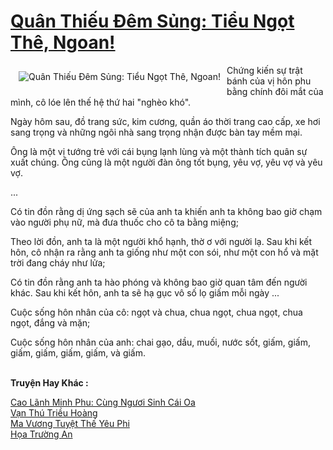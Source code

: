 <a href="https://truyentiki.com/quan-thieu-dem-sung-tieu-ngot-the-ngoan.30742/" title="Quân Thiếu Đêm Sủng: Tiểu Ngọt Thê, Ngoan!"><h1>Quân Thiếu Đêm Sủng: Tiểu Ngọt Thê, Ngoan!</h1></a><div style="display:table"><img align="right" style="float: left; padding: 10px;" src="https://truyentiki.com/a/img/str/src/30742.jpg" alt="Quân Thiếu Đêm Sủng: Tiểu Ngọt Thê, Ngoan!">Chứng kiến ​​sự trật bánh của vị hôn phu bằng chính đôi mắt của mình, cô lóe lên thế hệ thứ hai "nghèo khó". <p></p> Ngày hôm sau, đồ trang sức, kim cương, quần áo thời trang cao cấp, xe hơi sang trọng và những ngôi nhà sang trọng nhận được bàn tay mềm mại. <p></p> Ông là một vị tướng trẻ với cái bụng lạnh lùng và một thành tích quân sự xuất chúng. Ông cũng là một người đàn ông tốt bụng, yêu vợ, yêu vợ và yêu vợ. <p></p> ... <p></p> Có tin đồn rằng dị ứng sạch sẽ của anh ta khiến anh ta không bao giờ chạm vào người phụ nữ, mà đưa thuốc cho cô ta bằng miệng; <p></p> Theo lời đồn, anh ta là một người khổ hạnh, thờ ơ với người lạ. Sau khi kết hôn, cô nhận ra rằng anh ta giống như một con sói, như một con hổ và mặt trời đang cháy như lửa; <p></p> Có tin đồn rằng anh ta hào phóng và không bao giờ quan tâm đến người khác. Sau khi kết hôn, anh ta sẽ hạ gục vô số lọ giấm mỗi ngày ... <p></p> Cuộc sống hôn nhân của cô: ngọt và chua, chua ngọt, chua ngọt, chua ngọt, đắng và mặn; <p></p> Cuộc sống hôn nhân của anh: chai gạo, dầu, muối, nước sốt, giấm, giấm, giấm, giấm, giấm, giấm, và giấm.</div><p><br><b>Truyện Hay Khác :</b></p><a href="https://truyentiki.com/cao-lanh-minh-phu-cung-nguoi-sinh-cai-oa.30741/" alt="Cao Lãnh Minh Phu: Cùng Ngươi Sinh Cái Oa">Cao Lãnh Minh Phu: Cùng Ngươi Sinh Cái Oa</a><br/><a href="https://github.com/nownovels/top500/tree/master/truyenhay/33649/" alt="Vạn Thú Triều Hoàng">Vạn Thú Triều Hoàng</a><br/><a href="https://github.com/nownovels/truyenhay/tree/master/truyenhay/30810/README.md" alt="Ma Vương Tuyệt Thế Yêu Phi">Ma Vương Tuyệt Thế Yêu Phi</a><br/><a href="https://truyentiki.wordpress.com/2020/06/08/hoa-truong-an/" alt="Họa Trường An">Họa Trường An</a><br/>